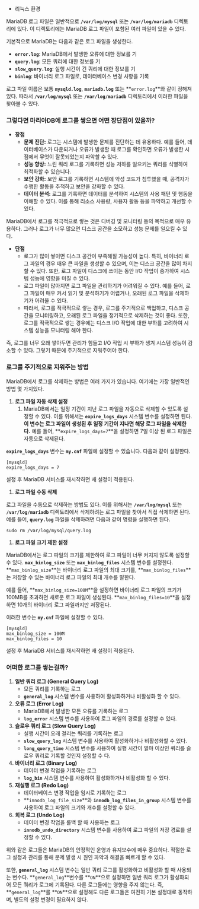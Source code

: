 - 리눅스 환경

MariaDB 로그 파일은 일반적으로 **`/var/log/mysql`** 또는 **`/var/log/mariadb`** 디렉토리에 있다. 이 디렉토리에는 MariaDB 로그 파일이 포함된 여러 파일이 있을 수 있다.

기본적으로 MariaDB는 다음과 같은 로그 파일을 생성한다.

- **`error.log`**: MariaDB에서 발생한 오류에 대한 정보를 기
- **`query.log`**: 모든 쿼리에 대한 정보를 기
- **`slow_query.log`**: 실행 시간이 긴 쿼리에 대한 정보를 기
- **`binlog`**: 바이너리 로그 파일로, 데이터베이스 변경 사항을 기록

로그 파일 이름은 보통 **`mysqld.log`**, **`mariadb.log`** 또는 **`error.log`**와 같이 정해져 있다. 따라서 **`/var/log/mysql`** 또는 **`/var/log/mariadb`** 디렉토리에서 이러한 파일을 찾아볼 수 있다.

### 그렇다면 마리아DB에 로그를 쌓으면 어떤 장단점이 있을까?

- **장점**
    - **문제 진단:** 로그는 시스템에 발생한 문제를 진단하는 데 유용하다. 예를 들어, 데이터베이스가 다운되거나 오류가 발생할 때 로그를 확인하면 오류가 발생한 시점에서 무엇이 잘못되었는지 파악할 수 있다.
    - **성능 향상:** 느린 쿼리 로그를 기록하면 성능 저하를 일으키는 쿼리를 식별하여 최적화할 수 있습니다.
    - **보안 강화:** 보안 로그를 기록하면 시스템에 악성 코드가 침투했을 때, 공격자가 수행한 활동을 추적하고 보안을 강화할 수 있다.
    - **데이터 분석:** 로그를 기록하면 데이터를 분석하여 시스템의 사용 패턴 및 행동을 이해할 수 있다. 이를 통해 리소스 사용량, 사용자 활동 등을 파악하고 개선할 수 있다.

MariaDB에서 로그를 적극적으로 쌓는 것은 디버깅 및 모니터링 등의 목적으로 매우 유용하다. 그러나 로그가 너무 많으면 디스크 공간을 소모하고 성능 문제를 일으킬 수 있다.

- **단점**
    - 로그가 많이 쌓이면 디스크 공간이 부족해질 가능성이 높다. 특히, 바이너리 로그 파일의 경우 매우 큰 파일을 생성할 수 있으며, 이는 디스크 공간을 많이 차지할 수 있다. 또한, 로그 파일이 디스크에 쓰이는 동안 I/O 작업이 증가하여 시스템 성능에 영향을 미칠 수 있다.
    - 로그 파일이 많아지면 로그 파일을 관리하기가 어려워질 수 있다. 예를 들어, 로그 파일이 매우 커서 읽기 및 분석하기가 어렵거나, 오래된 로그 파일을 삭제하기가 어려울 수 있다.
    - 따라서, 로그를 적극적으로 쌓는 경우, 로그를 주기적으로 백업하고, 디스크 공간을 모니터링하고, 오래된 로그 파일을 정기적으로 삭제하는 것이 좋다. 또한, 로그를 적극적으로 쌓는 경우에는 디스크 I/O 작업에 대한 부하를 고려하여 시스템 성능을 모니터링 해야 한다.


즉, 로그를 너무 오래 쌓아두면 관리가 힘들고 I/O 작업 시 부하가 생겨 시스템 성능이 감소할 수 있다. 그렇기 때문에 주기적으로 지워주어야 한다.

### 로그를 주기적으로 지워주는 방법

MariaDB에서 로그를 삭제하는 방법은 여러 가지가 있습니다. 여기에는 가장 일반적인 방법 몇 가지있다.

1. **로그 파일 자동 삭제 설정**
    1. MariaDB에서는 일정 기간이 지난 로그 파일을 자동으로 삭제할 수 있도록 설정할 수 있다. 이를 위해서는 **`expire_logs_days`** 시스템 변수를 설정하면 된다. **이 변수는 로그 파일이 생성된 후 일정 기간이 지나면 해당 로그 파일을 삭제한다.** 예를 들어, **`expire_logs_days=7`**을 설정하면 7일 이상 된 로그 파일은 자동으로 삭제된다.

**`expire_logs_days`** 변수는 **`my.cnf`** 파일에 설정할 수 있습니다. 다음과 같이 설정한다.

```
[mysqld]
expire_logs_days = 7
```

설정 후 MariaDB 서비스를 재시작하면 새 설정이 적용된다.

1. **로그 파일 수동 삭제**

로그 파일을 수동으로 삭제하는 방법도 있다. 이를 위해서는 **`/var/log/mysql`** 또는 **`/var/log/mariadb`** 디렉토리에서 삭제하려는 로그 파일을 찾아서 직접 삭제하면 된다. 예를 들어, **`query.log`** 파일을 삭제하려면 다음과 같이 명령을 실행하면 된다.

```
sudo rm /var/log/mysql/query.log
```

1. **로그 파일 크기 제한 설정**

MariaDB에서는 로그 파일의 크기를 제한하여 로그 파일이 너무 커지지 않도록 설정할 수 있다. **`max_binlog_size`** 또는 **`max_binlog_files`** 시스템 변수를 설정한다. **`max_binlog_size`**는 바이너리 로그 파일의 최대 크기를, **`max_binlog_files`**는 저장할 수 있는 바이너리 로그 파일의 최대 개수를 말한다.

예를 들어, **`max_binlog_size=100M`**을 설정하면 바이너리 로그 파일의 크기가 100MB를 초과하면 새로운 로그 파일이 생성된다. **`max_binlog_files=10`**을 설정하면 10개의 바이너리 로그 파일까지만 저장된다.

이러한 변수는 **`my.cnf`** 파일에 설정할 수 있다.

```
[mysqld]
max_binlog_size = 100M
max_binlog_files = 10
```

설정 후 MariaDB 서비스를 재시작하면 새 설정이 적용된다.

### 어떠한 로그를 쌓는걸까?

1. **일반 쿼리 로그 (General Query Log)**
    - 모든 쿼리를 기록하는 로그
    - **`general_log`** 시스템 변수를 사용하여 활성화하거나 비활성화 할 수 있다.
2. **오류 로그 (Error Log)**
    - MariaDB에서 발생한 모든 오류를 기록하는 로그
    - **`log_error`** 시스템 변수를 사용하여 로그 파일의 경로를 설정할 수 있다.
3. **슬로우 쿼리 로그 (Slow Query Log)**
    - 실행 시간이 오래 걸리는 쿼리를 기록하는 로그
    - **`slow_query_log`** 시스템 변수를 사용하여 활성화하거나 비활성화할 수 있다.
    - **`long_query_time`** 시스템 변수를 사용하여 실행 시간이 얼마 이상인 쿼리를 슬로우 쿼리로 기록할 것인지 설정할 수 다.
4. **바이너리 로그 (Binary Log)**
    - 데이터 변경 작업을 기록하는 로그
    - **`log_bin`** 시스템 변수를 사용하여 활성화하거나 비활성화 할 수 있다.
5. **재실행 로그 (Redo Log)**
    - 데이터베이스 변경 작업을 임시로 기록하는 로그
    - **`innodb_log_file_size`**와 **`innodb_log_files_in_group`** 시스템 변수를 사용하여 로그 파일의 크기와 개수를 설정할 수 있다.
6. **회복 로그 (Undo Log)**
    - 데이터 변경 작업을 롤백 할 때 사용하는 로그
    - **`innodb_undo_directory`** 시스템 변수를 사용하여 로그 파일의 저장 경로를 설정할 수 있다.

위와 같은 로그들은 MariaDB의 안정적인 운영과 유지보수에 매우 중요하다. 적절한 로그 설정과 관리를 통해 문제 발생 시 원인 파악과 해결을 빠르게 할 수 있다.

또한, **`general_log`** 시스템 변수는 일반 쿼리 로그를 활성화하고 비활성화 할 때 사용되는 변수다. **`general_log`**변수를 **`ON`**으로 설정하면 일반 쿼리 로그가 활성화되어 모든 쿼리가 로그에 기록된다. 다른 로그들에는 영향을 주지 않는다. 즉, **`general_log`**를 **`ON`**으로 설정해도 다른 로그들은 여전히 기본 설정대로 동작하며, 별도의 설정 변경이 필요하지 않다.